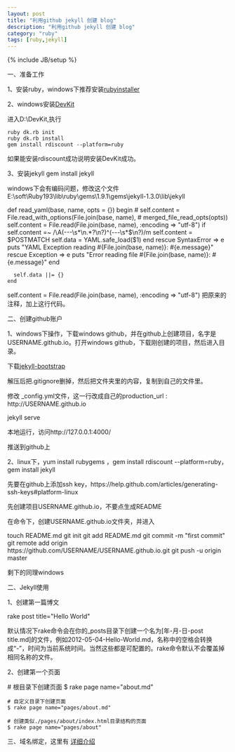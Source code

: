 ```yaml
---
layout: post
title: "利用github jekyll 创建 blog"
description: "利用github jekyll 创建 blog"
category: "ruby"
tags: [ruby,jekyll]
---
```

{% include JB/setup %}

<p>一、准备工作</p>
<p>1、安装ruby，windows下推荐安装<a href="http://rubyinstaller.org/downloads/" target="_blank">rubyinstaller</a></p>
<p>2、windows安装<a href="http://rubyinstaller.org/downloads/" target="_blank">DevKit</a></p>
<p>进入D:\DevKit,执行</p>

    ruby dk.rb init
    ruby dk.rb install
    gem install rdiscount --platform=ruby

<p>如果能安装rdiscount成功说明安装DevKit成功。</p>
<p>3、安装jekyll  gem install jekyll</p>
<p>windows下会有编码问题，修改这个文件E:\soft\Ruby193\lib\ruby\gems\1.9.1\gems\jekyll-1.3.0\lib\jekyll</p>
    def read_yaml(base, name, opts = {})
      begin
        # self.content = File.read_with_options(File.join(base, name),
        #                                       merged_file_read_opts(opts))
        self.content = File.read(File.join(base, name), :encoding => "utf-8")
        if self.content =~ /\A(---\s*\n.*?\n?)^(---\s*$\n?)/m
          self.content = $POSTMATCH
          self.data = YAML.safe_load($1)
        end
      rescue SyntaxError => e
        puts "YAML Exception reading #{File.join(base, name)}: #{e.message}"
      rescue Exception => e
        puts "Error reading file #{File.join(base, name)}: #{e.message}"
      end

      self.data ||= {}
    end

<p>self.content = File.read(File.join(base, name), :encoding => "utf-8") 把原来的注释，加上这行代码。</p>

<p>二、创建github账户</p>
<p>1、windows下操作，下载windows github，并在github上创建项目，名字是USERNAME.github.io。打开windows github，下载刚创建的项目，然后进入目录。</p>
<p>下载<a href="https://github.com/plusjade/jekyll-bootstrap" target="_blank">jekyll-bootstrap</a></p>
<p>解压后把.gitignore删掉，然后把文件夹里的内容，复制到自己的文件里。</p>
<p>修改 _config.yml文件，这一行改成自己的production_url : http://USERNAME.github.io</p>
    jekyll serve
<p>本地运行，访问http://127.0.0.1:4000/</p>
<p>推送到github上</p>

<p>2、linux下，yum install rubygems ，gem install rdiscount --platform=ruby，gem install jekyll</p>
<p>先要在github上添加ssh key，https://help.github.com/articles/generating-ssh-keys#platform-linux</p>
<p>先创建项目USERNAME.github.io，不要点生成README</p>
<p>在命令下，创建USERNAME.github.io文件夹，并进入</p>
    touch README.md
    git init
    git add README.md
    git commit -m "first commit"
    git remote add origin https://github.com/USERNAME/USERNAME.github.io.git
    git push -u origin master

<p>剩下的同理windows</p>

<p>二、Jekyll使用</p>
<p>1、创建第一篇博文</p>
    rake post title="Hello World"
<p>默认情况下rake命令会在你的_posts目录下创建一个名为[年-月-日-post title.md]的文件，例如2012-05-04-Hello-World.md，名称中的空格会转换成“-”，时间为当前系统时间。当然这些都是可配置的。rake命令默认不会覆盖掉相同名称的文件。</p>
<p>2、创建第一个页面</p>
    # 根目录下创建页面
    $ rake page name="about.md"

    # 自定义目录下创建页面
    $ rake page name="pages/about.md"

    # 创建类似./pages/about/index.html目录结构的页面
    $ rake page name="pages/about"

<p>
    三、域名绑定，这里有
    <a href="https://help.github.com/articles/setting-up-a-custom-domain-with-pages" target="_blank">详细介绍</a>
</p>
